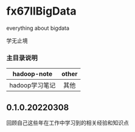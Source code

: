 # fx67llBigData
everything about bigdata

学无止境  


### 主目录说明
| hadoop-note  |  other  |
|  :----:  |  :----:  |
|  hadoop学习笔记  |  其他  |


## 0.1.0.20220308
回顾自己这些年在工作中学习到的相关经验和知识点  
